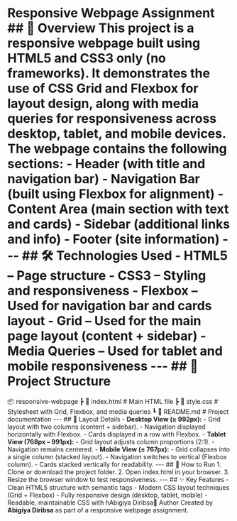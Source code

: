 # Responsive Webpage Assignment ## 📖 Overview This project is a responsive webpage built using **HTML5** and **CSS3** only (no frameworks). It demonstrates the use of **CSS Grid** and **Flexbox** for layout design, along with **media queries** for responsiveness across desktop, tablet, and mobile devices. The webpage contains the following sections: - Header (with title and navigation bar) - Navigation Bar (built using Flexbox for alignment) - Content Area (main section with text and cards) - Sidebar (additional links and info) - Footer (site information) --- ## 🛠️ Technologies Used - **HTML5** – Page structure - **CSS3** – Styling and responsiveness - Flexbox – Used for navigation bar and cards layout - Grid – Used for the main page layout (content + sidebar) - Media Queries – Used for tablet and mobile responsiveness --- ## 📂 Project Structure 
📦 responsive-webpage ┣ 📜 index.html # Main HTML file ┣ 📜 style.css # Stylesheet with Grid, Flexbox, and media queries ┗ 📜 README.md # Project documentation
--- ## 🎨 Layout Details - **Desktop View (≥ 992px):** - Grid layout with two columns (content + sidebar). - Navigation displayed horizontally with Flexbox. - Cards displayed in a row with Flexbox. - **Tablet View (768px – 991px):** - Grid layout adjusts column proportions (2:1). - Navigation remains centered. - **Mobile View (≤ 767px):** - Grid collapses into a single column (stacked layout). - Navigation switches to vertical (Flexbox column). - Cards stacked vertically for readability. --- ## 🚀 How to Run 1. Clone or download the project folder. 2. Open index.html in your browser. 3. Resize the browser window to test responsiveness. --- ## ✨ Key Features - Clean HTML5 structure with semantic tags - Modern CSS layout techniques (Grid + Flexbox) - Fully responsive design (desktop, tablet, mobile) - Readable, maintainable CSS with hAbigiya Diribsa📌 Author Created by **Abigiya Diribsa** as part of a responsive webpage assignment.
